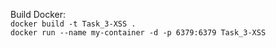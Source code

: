 Build Docker:</br>
`docker build -t Task_3-XSS .`</br>
`docker run --name my-container -d -p 6379:6379 Task_3-XSS`
